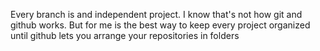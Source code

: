 Every branch is and independent project. I know that's not how git and github works. But for me is the best way to keep every project organized until github lets you arrange your repositories in folders
